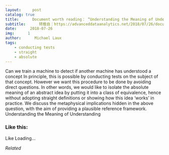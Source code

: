 ```yaml
---
layout:     post
catalog: true
title:      Document worth reading： “Understanding the Meaning of Understanding”
subtitle:      转载自：https://advanceddataanalytics.net/2018/07/26/document-worth-reading-understanding-the-meaning-of-understanding/
date:      2018-07-26
img:      1
author:      Michael Laux
tags:
    - conducting tests
    - straight
    - absolute
---
```

Can we train a machine to detect if another machine has understood a concept In principle, this is possible by conducting tests on the subject of that concept. However we want this procedure to be done by avoiding direct questions. In other words, we would like to isolate the absolute meaning of an abstract idea by putting it into a class of equivalence, hence without adopting straight definitions or showing how this idea ‘works’ in practice. We discuss the metaphysical implications hidden in the above question, with the aim of providing a plausible reference framework. Understanding the Meaning of Understanding

### Like this:
Like Loading...

*Related*

